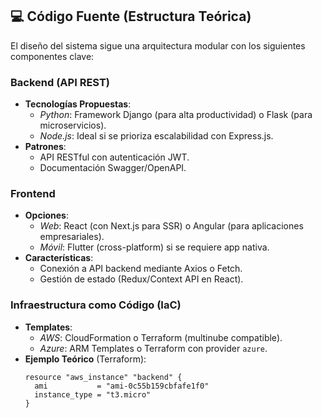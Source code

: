 ## 💻 Código Fuente (Estructura Teórica)

El diseño del sistema sigue una arquitectura modular con los siguientes componentes clave:

### **Backend (API REST)**
- **Tecnologías Propuestas**: 
  - *Python*: Framework Django (para alta productividad) o Flask (para microservicios).
  - *Node.js*: Ideal si se prioriza escalabilidad con Express.js.
- **Patrones**: 
  - API RESTful con autenticación JWT.
  - Documentación Swagger/OpenAPI.

### **Frontend**
- **Opciones**:
  - *Web*: React (con Next.js para SSR) o Angular (para aplicaciones empresariales).
  - *Móvil*: Flutter (cross-platform) si se requiere app nativa.
- **Características**:
  - Conexión a API backend mediante Axios o Fetch.
  - Gestión de estado (Redux/Context API en React).

### **Infraestructura como Código (IaC)**
- **Templates**:
  - *AWS*: CloudFormation o Terraform (multinube compatible).
  - *Azure*: ARM Templates o Terraform con provider `azure`.
- **Ejemplo Teórico** (Terraform):
  ```hcl
  resource "aws_instance" "backend" {
    ami           = "ami-0c55b159cbfafe1f0"
    instance_type = "t3.micro"
  }